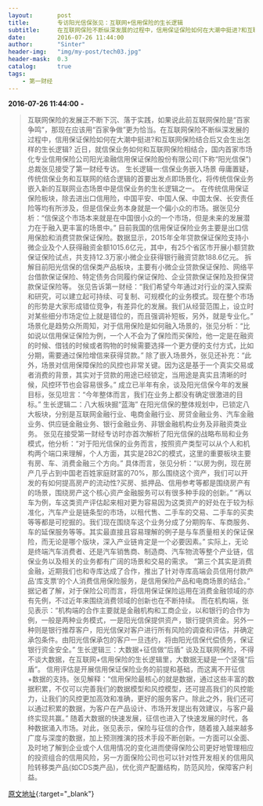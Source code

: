 ```yaml
---
layout:       post
title:        专访阳光信保张见：互联网+信用保险的生长逻辑 
subtitle:     在互联网保险不断纵深发展的过程中，信用保证保险如何在大潮中挺进?和互联网保险结合后又会生出怎样的生长逻辑?国内首家市场化专业信用保险公司阳光信保总裁张见接受了第一财经专访。
date:         2016-07-26 11:44:00
author:       "Sinter"
header-img:   "img/my-post/tech03.jpg"
header-mask:  0.3
catalog:      true
tags:
    - 第一财经
---
```


**2016-07-26 11:44:00**  **-**

> 互联网保险的发展正不断下沉、落于实践，如果说此前互联网保险是“百家争鸣”，那现在应该用“百家争做”更为恰当。在互联网保险不断纵深发展的过程中，信用保证保险如何在大潮中挺进?和互联网保险结合后又会生出怎样的生长逻辑?
近日，就信保业务如何和互联网保险相结合，国内首家市场化专业信用保险公司阳光渝融信用保证保险股份有限公司(下称“阳光信保”)总裁张见接受了第一财经专访。
生长逻辑一:信保业务嵌入场景
毋庸置疑，传统信保业务和互联网的结合逻辑的首要出发点即场景化，将传统信保业务嵌入新的互联网业态场景中是信保业务的生长逻辑之一。
在传统信用保证保险板块，除去进出口信用险，中国平安、中国人保、中国太保、长安责任险等均有所涉及，但是信保业务本身就是一个偏小众的市场。据张见分析：“信保这个市场本来就是在中国很小众的一个市场，但是未来的发展潜力在于融入更丰富的场景中。”
目前我国的信用保证保险业务主要是出口信用保脸和消费贷款保证保险。数据显示，2015年全年贷款保证保险支持小微企业及个人获得融资金额1015.6亿元，其中，有25个省区市开展小额贷款保证保险试点，共支持12.3万家小微企业获得银行融资贷款188.6亿元。
拆解目前阳光信保的信保类产品板块，主要有小微企业贷款保证保险、网络平台借款保证保险、特定债务合同履约保证保险、企业贷款保证保险及担保贷款保证保险等。
张见告诉第一财经：“我们希望今年通过对行业的深入探索和研究，可以建立起可持续、可复制、可规模化的业务模式。现在整个市场的形势是大家形成错位竞争，有差异化的发展。我们从经营范围上，设立时对某些细分市场定位上就是错位的，而且强调补短板，另外，就是专业化。”
场景化是趋势众所周知，对于信用保险是如何融入场景的，张见分析：“比如说以信用保证保险为例，一个人不会为了保险而买保险，他一定是在融资的时候、借钱的时候或者购物的时候需要选择一个更方便的支付方式，比如分期，需要通过保险增信来获得贷款。”
除了嵌入场景外，张见还补充：“此外，场景对信用保障保险的风控也非常关键。因为这是基于一个真实交易或者消费的背景，其实对于贷款的用途已经锁定，当用途是真实且清晰的时候，风控环节也会容易很多。”
成立已半年有余，谈及阳光信保今年的发展目标，张见坦言：“今年整体而言，我们在业务上都没有确定很激进的目标。”
生长逻辑二：八大板块掘“蓝海”
在阳光信保的整体规划中，已锁定八大板块，分别是互联网金融行业、电商金融行业、房贷金融业务、汽车金融业务、供应链金融业务、银行金融业务、非银金融机构业务及非融资类业务。
张见在接受第一财经专访时亦首次解析了阳光信保的战略布局和业务模式，他分析：“对于阳光信保的业务而言，按照资产类型可以从个人和机构两个端口来理解，个人方面，其实是2B2C的模式，这里的重要板块主要有房、车、消费金融三个方向。”
具体而言，张见分析：“以房为例，现在房产几乎占到中国老百姓家庭财富的70%，那么围绕这个资产，我们可以开发的有如何提高房产的流动性?买房、抵押品、信用参考等都是围绕房产有的场景，围绕房产这个核心资产金融服务可以有很多种手段的创新。”
“再以车为例，车这类资产评估起来相对更为容易因为这类资产的好处在于较为标准化，汽车产业是链条型的市场，以租代售、二手车的交易、二手车的买卖等等都是可挖掘的。我们现在围绕车这个业务分成了分期购车、车商服务、车的延保服务等等。其实最直接且容易理解的例子是与车质量相关的保证保险，而无论是哪个版块，深入产业链肯定是一个必要因素。”
实际上，无论是终端汽车消费者、还是汽车销售商、制造商、汽车物流等整个产业链，信保业务以及相关的业务都有广阔的场景和交易的需求。
“第三个其实是消费金融，近期我们也和寺库达成了合作，推出了针对寺库高端会员信用付款产品‘库支票’的个人消费信用保险服务，是信用保险产品和电商场景的结合。”
据记者了解，对于保险公司而言，将信用保证保险运用在消费金融领域的亦有先例，不过近年来围绕消费领域的创新也在不断持续。
而在机构端，张见表示：“机构端的合作主要就是金融机构和工商企业，以和银行的合作为例，一般是两种业务模式，一是阳光信保提供资产，银行提供资金。另外一种则是银行推荐客户，阳光信保对客户进行所有风险的调查和评估，并确定承包条件。由阳光信保承包的客户一旦违约，将由阳光信保代偿债务，保证银行资金安全。”
生长逻辑三：大数据+征信做“后盾”
谈及互联网保险，不得不谈大数据，在互联网+信用保险的生长逻辑里，大数据无疑是一个坚强“后盾”。
信用评估是开展信用保证保险业务的前提和基础，而这离不开征信+数据的支持。张见解释：“信用保险最核心的就是数据，通过这些丰富的数据积累，不仅可以完善我们的数据模型和风控模型，还可提高我们的风控能力，让我们的风控更加高效和准确，更好的服务客户。除此之外，我们还可以通过积累的数据，为客户在产品设计、市场开发提出有效建议，与客户最终实现共赢。”
随着大数据的快速发展，征信也进入了快速发展的时代，各种数据涌入市场。对此，张见表示，保险与征信的合作，随着接入越来越多广度与深度的数据，加上预测推演的技术手段不断创新。一方面可以全面、及时地了解到企业或个人信用情况的变化进而使得保险公司更好地管理相应的投资组合的信用风险，另一方面保险公司也可以针对性开发相关的信用风险转移类产品(如CDS类产品)，优化资产配置结构，防范风险，保障客户利益。


[原文地址](http://www.yicai.com/news/5050213.html){:target="_blank"}


